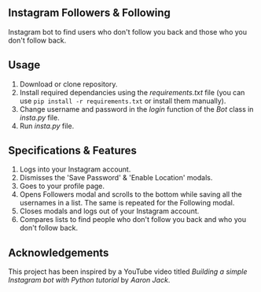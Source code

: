 ## Instagram Followers & Following

Instagram bot to find users who don't follow you back and those who you don't follow back.

## Usage

1. Download or clone repository.
2. Install required dependancies using the _requirements.txt_ file (you can use ```pip install -r requirements.txt``` or install them manually).
3. Change username and password in the _login_ function of the _Bot_ class in _insta.py_ file.
4. Run _insta.py_ file.

## Specifications & Features

1. Logs into your Instagram account.
2. Dismisses the 'Save Password' & 'Enable Location' modals.
3. Goes to your profile page.
4. Opens Followers modal and scrolls to the bottom while saving all the usernames in a list. The same is repeated for the Following modal.
5. Closes modals and logs out of your Instagram account.
6. Compares lists to find people who don't follow you back and who you don't follow back.

## Acknowledgements

This project has been inspired by a YouTube video titled _Building a simple Instagram bot with Python tutorial_ by _Aaron Jack_.
